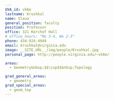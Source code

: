 ```yaml
---
UVA_id: vk6e
lastname: Krushkal
name: Slava
general_position: faculty
position: Professor
office: 321 Kerchof Hall
# office_hours: "Mo 3-4, We 2-3"
phone: 434-924-4949
email: krushkal@virginia.edu
image: __SITE_URL__/img/people/Krushkal.jpg
personal_page: http://people.virginia.edu/~vk6e/

areas:
  - Geometry&nbsp;$$\cup$$&nbsp;Topology

grad_general_areas:
  - geometry
grad_special_areas:
  - geom_top
---
```

